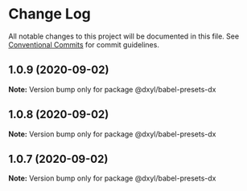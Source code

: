 # Change Log

All notable changes to this project will be documented in this file.
See [Conventional Commits](https://conventionalcommits.org) for commit guidelines.

## 1.0.9 (2020-09-02)

**Note:** Version bump only for package @dxyl/babel-presets-dx





## 1.0.8 (2020-09-02)

**Note:** Version bump only for package @dxyl/babel-presets-dx





## 1.0.7 (2020-09-02)

**Note:** Version bump only for package @dxyl/babel-presets-dx
